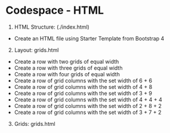 # Codespace - HTML
1. HTML Structure: (./index.html)
* Create an HTML file using Starter Template from Bootstrap 4 

2. Layout: grids.html
* Create a row with two grids of equal width
* Create a row with three grids of equal width
* Create a row with four grids of equal width
* Create a row of grid columns with the set width of 6 + 6 
* Create a row of grid columns with the set width of 4 + 8
* Create a row of grid columns with the set width of 3 + 9
* Create a row of grid columns with the set width of 4 + 4 + 4
* Create a row of grid columns with the set width of 2 + 8 + 2
* Create a row of grid columns with the set width of 3 + 7 + 2

3. Grids: grids.html
